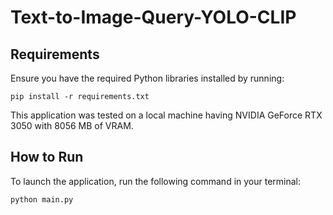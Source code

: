 # Text-to-Image-Query-YOLO-CLIP

## Requirements

Ensure you have the required Python libraries installed by running:
```
pip install -r requirements.txt
```

This application was tested on a local machine having NVIDIA GeForce RTX 3050 with 8056 MB of VRAM.

## How to Run
To launch the application, run the following command in your terminal:
```
python main.py
```
